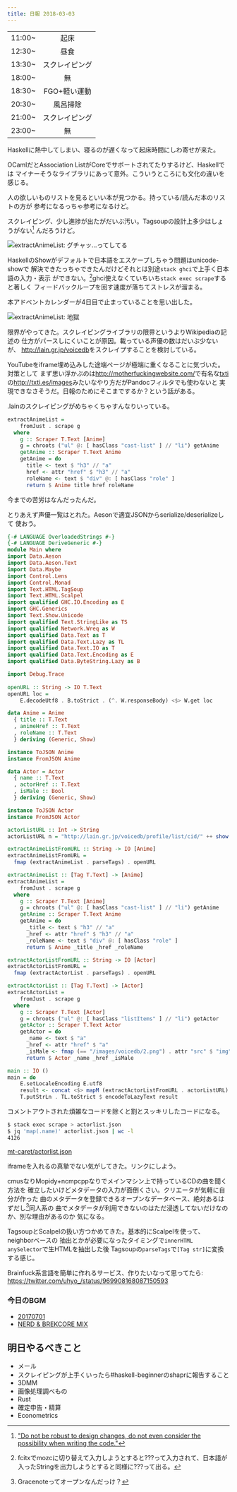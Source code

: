 ```yaml
---
title: 日報 2018-03-03
---
```


|||
|:-|:-:|
|11:00~|起床|
|12:30~|昼食|
|13:30~|スクレイピング|
|18:00~|無|
|18:30~|FGO+軽い運動|
|20:30~|風呂掃除|
|21:00~|スクレイピング|
|23:00~|無|

Haskellに熱中してしまい、寝るのが遅くなって起床時間にしわ寄せが来た。

OCamlだとAssociation ListがCoreでサポートされてたりするけど、Haskellでは
マイナーそうなライブラリにあって意外。こういうところにも文化の違いを感じる。

人の欲しいものリストを見るといい本が見つかる。持っている/読んだ本のリストの方が
参考になるっちゃ参考になるけど。

スクレイピング、少し進捗が出たがだいぶ汚い。Tagsoupの設計上多少はしょうがない[^messy]
んだろうけど。

![extractAnimeList: グチャッ...ってしてる](./img/extractAnimeList.png)

[^messy]: ["Do not be robust to design changes, do not even consider the possibility when writing the code."](https://github.com/ndmitchell/tagsoup#readme)

HaskellのShowがデフォルトで日本語をエスケープしちゃう問題はunicode-showで
解決できたっちゃできたんだけどそれとは別途`stack ghci`で上手く日本語の入力・表示
ができない。[^ghci]ghci使えなくていちいち`stack exec scrape`すると著しく
フィードバックループを回す速度が落ちてストレスが溜まる。

[^ghci]: fcitxでmozcに切り替えて入力しようとすると???って入力されて、日本語が
入ったStringを出力しようとすると同様に???って出る。

本アドベントカレンダーが4日目で止まっていることを思い出した。

![extractAnimeList: 地獄](./img/extractAnimeList2.png)

限界がやってきた。スクレイピングライブラリの限界というよりWikipediaの記述の
仕方がパースしにくいことが原因。載っている声優の数はだいぶ少ないが、
<http://lain.gr.jp/voicedb>をスクレイプすることを検討している。

YouTubeをiframe埋め込みした途端ページが極端に重くなることに気づいた。対策として
まず思い浮かぶのは<http://motherfuckingwebsite.com/>で有名な[txti](http://txti.es/)
の<http://txti.es/images>みたいなやり方だがPandocフィルタでも使わないと
実現できなさそうだ。日報のためにそこまでするか？という話がある。

.lainのスクレイピングがめちゃくちゃすんなりいっている。

```haskell
extractAnimeList =
    fromJust . scrape g
  where
    g :: Scraper T.Text [Anime]
    g = chroots ("ul" @: [ hasClass "cast-list" ] // "li") getAnime
    getAnime :: Scraper T.Text Anime
    getAnime = do
      title <- text $ "h3" // "a"
      href <- attr "href" $ "h3" // "a"
      roleName <- text $ "div" @: [ hasClass "role" ]
      return $ Anime title href roleName
```

今までの苦労はなんだったんだ。

とりあえず声優一覧はとれた。Aesonで適宜JSONからserialize/deserializeして
使おう。

```haskell
{-# LANGUAGE OverloadedStrings #-}
{-# LANGUAGE DeriveGeneric #-}
module Main where
import Data.Aeson
import Data.Aeson.Text
import Data.Maybe
import Control.Lens
import Control.Monad
import Text.HTML.TagSoup
import Text.HTML.Scalpel
import qualified GHC.IO.Encoding as E
import GHC.Generics
import Text.Show.Unicode
import qualified Text.StringLike as TS
import qualified Network.Wreq as W
import qualified Data.Text as T
import qualified Data.Text.Lazy as TL
import qualified Data.Text.IO as T
import qualified Data.Text.Encoding as E
import qualified Data.ByteString.Lazy as B

import Debug.Trace
 
openURL :: String -> IO T.Text
openURL loc =
    E.decodeUtf8 . B.toStrict . (^. W.responseBody) <$> W.get loc 

data Anime = Anime
  { title :: T.Text
  , animeHref :: T.Text
  , roleName :: T.Text
  } deriving (Generic, Show)

instance ToJSON Anime
instance FromJSON Anime

data Actor = Actor
  { name :: T.Text
  , actorHref :: T.Text
  , isMale :: Bool
  } deriving (Generic, Show)

instance ToJSON Actor
instance FromJSON Actor

actorListURL :: Int -> String
actorListURL n = "http://lain.gr.jp/voicedb/profile/list/cid/" ++ show n

extractAnimeListFromURL :: String -> IO [Anime]
extractAnimeListFromURL =
  fmap (extractAnimeList . parseTags) . openURL

extractAnimeList :: [Tag T.Text] -> [Anime]
extractAnimeList =
    fromJust . scrape g
  where
    g :: Scraper T.Text [Anime]
    g = chroots ("ul" @: [ hasClass "cast-list" ] // "li") getAnime
    getAnime :: Scraper T.Text Anime
    getAnime = do
      _title <- text $ "h3" // "a"
      _href <- attr "href" $ "h3" // "a"
      _roleName <- text $ "div" @: [ hasClass "role" ]
      return $ Anime _title _href _roleName

extractActorListFromURL :: String -> IO [Actor]
extractActorListFromURL =
  fmap (extractActorList . parseTags) . openURL

extractActorList :: [Tag T.Text] -> [Actor]
extractActorList =
    fromJust . scrape g
  where
    g :: Scraper T.Text [Actor]
    g = chroots ("ul" @: [ hasClass "listItems" ] // "li") getActor
    getActor :: Scraper T.Text Actor
    getActor = do
      _name <- text $ "a"
      _href <- attr "href" $ "a"
      _isMale <- fmap (== "/images/voicedb/2.png") . attr "src" $ "img"
      return $ Actor _name _href _isMale

main :: IO ()
main = do 
    E.setLocaleEncoding E.utf8
    result <- concat <$> mapM (extractActorListFromURL . actorListURL) [1..10]
    T.putStrLn . TL.toStrict $ encodeToLazyText result
```

コメントアウトされた煩雑なコードを除くと割とスッキリしたコードになる。

```bash
$ stack exec scrape > actorlist.json
$ jq 'map(.name)' actorlist.json | wc -l
4126
```

[mt-caret/actorlist.json](https://gist.github.com/mt-caret/0c0981b71643f968af15ccb0418a5576)

iframeを入れるの真摯でない気がしてきた。リンクにしよう。

cmusなりMopidy+ncmpcppなりでメインマシン上で持っているCDの曲を聞く方法を
確立したいけどメタデータの入力が面倒くさい。クリエータが気軽に自分が作った
曲のメタデータを登録できるオープンなデータベース、絶対あるはずだし[^sdb]同人系の
曲でメタデータが利用できないのはただ浸透してないだけなのか、別な理由があるのか
気になる。

[^sdb]: Gracenoteってオープンなんだっけ？

TagsoupとScalpelの扱い方つかめてきた。基本的にScalpelを使って、neighborベースの
抽出とかが必要になったタイミングで`innerHTML anySelector`で生HTMLを抽出した後
Tagsoupの`parseTags`で`[Tag str]`に変換する感じ。

Brainfuck系言語を簡単に作れるサービス、作りたいなって思ってたら:
<https://twitter.com/uhyo_/status/969908168087150593>

### 今日のBGM

- [20170701](https://www.youtube.com/watch?v=irko_QJ5sXk)
- [NERD & BREKCORE MIX ](https://soundcloud.com/tobato/nerd-brekcore-mix)

## 明日やるべきこと

- メール
- スクレイピングが上手くいったら#haskell-beginnerのshaprに報告すること
- 3DMM
- 画像処理調べもの
- Rust
- 確定申告・精算
- Econometrics

